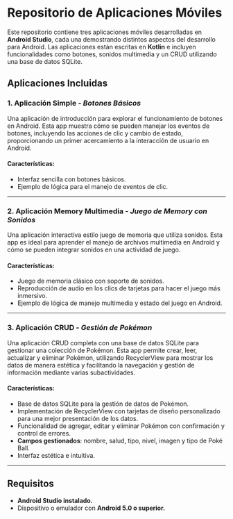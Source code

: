 # Repositorio de Aplicaciones Móviles

Este repositorio contiene tres aplicaciones móviles desarrolladas en **Android Studio**, cada una demostrando distintos aspectos del desarrollo para Android. Las aplicaciones están escritas en **Kotlin** e incluyen funcionalidades como botones, sonidos multimedia y un CRUD utilizando una base de datos SQLite.

## Aplicaciones Incluidas

### 1. Aplicación Simple - *Botones Básicos*

Una aplicación de introducción para explorar el funcionamiento de botones en Android. Esta app muestra cómo se pueden manejar los eventos de botones, incluyendo las acciones de clic y cambio de estado, proporcionando un primer acercamiento a la interacción de usuario en Android.

#### Características:
- Interfaz sencilla con botones básicos.
- Ejemplo de lógica para el manejo de eventos de clic.

---

### 2. Aplicación Memory Multimedia - *Juego de Memory con Sonidos*

Una aplicación interactiva estilo juego de memoria que utiliza sonidos. Esta app es ideal para aprender el manejo de archivos multimedia en Android y cómo se pueden integrar sonidos en una actividad de juego.

#### Características:
- Juego de memoria clásico con soporte de sonidos.
- Reproducción de audio en los clics de tarjetas para hacer el juego más inmersivo.
- Ejemplo de lógica de manejo multimedia y estado del juego en Android.

---

### 3. Aplicación CRUD - *Gestión de Pokémon*

Una aplicación CRUD completa con una base de datos SQLite para gestionar una colección de Pokémon. Esta app permite crear, leer, actualizar y eliminar Pokémon, utilizando RecyclerView para mostrar los datos de manera estética y facilitando la navegación y gestión de información mediante varias subactividades.

#### Características:
- Base de datos SQLite para la gestión de datos de Pokémon.
- Implementación de RecyclerView con tarjetas de diseño personalizado para una mejor presentación de los datos.
- Funcionalidad de agregar, editar y eliminar Pokémon con confirmación y control de errores.
- **Campos gestionados**: nombre, salud, tipo, nivel, imagen y tipo de Poké Ball.
- Interfaz estética e intuitiva.

---

## Requisitos

- **Android Studio instalado.**
- Dispositivo o emulador con **Android 5.0 o superior.**

